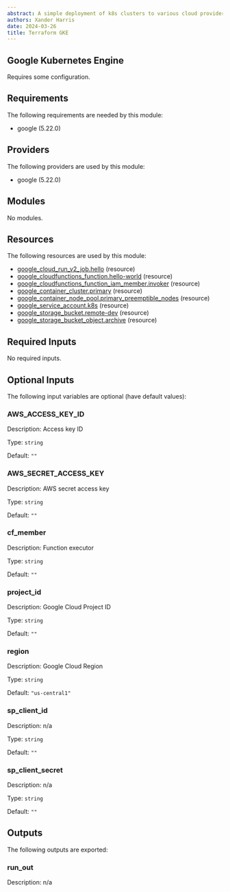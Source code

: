 ```yaml
---
abstract: A simple deployment of k8s clusters to various cloud providers.
authors: Xander Harris
date: 2024-03-26
title: Terraform GKE
---
```


## Google Kubernetes Engine

Requires some configuration.

<!-- BEGIN_TF_DOCS -->
## Requirements

The following requirements are needed by this module:

- google (5.22.0)

## Providers

The following providers are used by this module:

- google (5.22.0)

## Modules

No modules.

## Resources

The following resources are used by this module:

- [google_cloud_run_v2_job.hello](https://registry.terraform.io/providers/hashicorp/google/5.22.0/docs/resources/cloud_run_v2_job) (resource)
- [google_cloudfunctions_function.hello-world](https://registry.terraform.io/providers/hashicorp/google/5.22.0/docs/resources/cloudfunctions_function) (resource)
- [google_cloudfunctions_function_iam_member.invoker](https://registry.terraform.io/providers/hashicorp/google/5.22.0/docs/resources/cloudfunctions_function_iam_member) (resource)
- [google_container_cluster.primary](https://registry.terraform.io/providers/hashicorp/google/5.22.0/docs/resources/container_cluster) (resource)
- [google_container_node_pool.primary_preemptible_nodes](https://registry.terraform.io/providers/hashicorp/google/5.22.0/docs/resources/container_node_pool) (resource)
- [google_service_account.k8s](https://registry.terraform.io/providers/hashicorp/google/5.22.0/docs/resources/service_account) (resource)
- [google_storage_bucket.remote-dev](https://registry.terraform.io/providers/hashicorp/google/5.22.0/docs/resources/storage_bucket) (resource)
- [google_storage_bucket_object.archive](https://registry.terraform.io/providers/hashicorp/google/5.22.0/docs/resources/storage_bucket_object) (resource)

## Required Inputs

No required inputs.

## Optional Inputs

The following input variables are optional (have default values):

### AWS\_ACCESS\_KEY\_ID

Description: Access key ID

Type: `string`

Default: `""`

### AWS\_SECRET\_ACCESS\_KEY

Description: AWS secret access key

Type: `string`

Default: `""`

### cf\_member

Description: Function executor

Type: `string`

Default: `""`

### project\_id

Description: Google Cloud Project ID

Type: `string`

Default: `""`

### region

Description: Google Cloud Region

Type: `string`

Default: `"us-central1"`

### sp\_client\_id

Description: n/a

Type: `string`

Default: `""`

### sp\_client\_secret

Description: n/a

Type: `string`

Default: `""`

## Outputs

The following outputs are exported:

### run\_out

Description: n/a
<!-- END_TF_DOCS -->